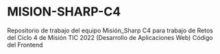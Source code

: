 # MISION-SHARP-C4
Repositorio de trabajo del equipo Misión_Sharp C4 para trabajo de Retos del Ciclo 4 de Misión TIC 2022 (Desarrollo de Aplicaciones Web)
Código del Frontend
